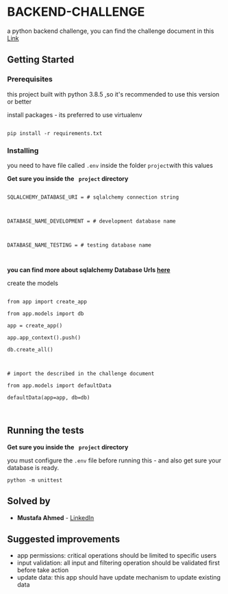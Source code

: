 # BACKEND-CHALLENGE

  

a python backend challenge, you can find the challenge document in this [Link](https://drive.google.com/file/d/1qm_OU73uqzbLGieTZXYb5jPVwVqsXl14/view?usp=sharing)

  

## Getting Started

  

### Prerequisites

  

this project built with python 3.8.5 ,so it's recommended to use this version or better

  

install packages - its preferred to use virtualenv

```

pip install -r requirements.txt

```

  

### Installing

  

you need to have file called ``` .env ``` inside the folder ``` project ```with this values

  

**Get sure you inside the ``` project``` directory**

  

```

SQLALCHEMY_DATABASE_URI = # sqlalchemy connection string

  

DATABASE_NAME_DEVELOPMENT = # development database name

  

DATABASE_NAME_TESTING = # testing database name

  

```

**you can find more about sqlalchemy Database Urls [here](https://docs.sqlalchemy.org/en/13/core/engines.html#supported-databases)**

  

create the models

```

from app import create_app

from app.models import db

app = create_app()

app.app_context().push()

db.create_all()

  

# import the described in the challenge document

from app.models import defaultData

defaultData(app=app, db=db)

  

```

  

## Running the tests

  

**Get sure you inside the ``` project``` directory**

  

you must configure the ```.env``` file before running this - and also get sure your database is ready.

```
python -m unittest
```

## Solved by

* **Mustafa Ahmed** - [LinkedIn](https://www.linkedin.com/in/mustafa-ahmed-8508abb6/)

## Suggested improvements 

* app permissions: critical operations should be limited to specific users
* input validation: all input and filtering operation should be validated first before take action
* update data: this app should have update mechanism to update existing data